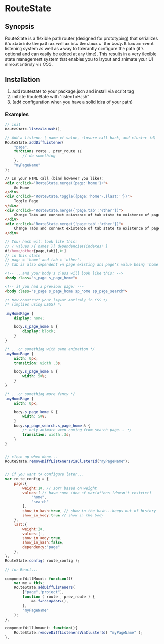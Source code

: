 
# RouteState

## Synopsis

RouteState is a flexible path router (designed for prototyping) that serializes it's state into the path as well as into the class of the body. It has an event listening system as well as a way to tolerantly configure the path (it's optional and can easily be added at any time). This results in a very flexible state management system that enables you to layout and animate your UI almost entirely
via CSS.

## Installation


1. add routestate to your package.json and install via script tag
2. initiate RouteState with "listenToHash"
3. (add configuration when you have a solid idea of your path)


### Examples
```JAVASCRIPT
// init
RouteState.listenToHash();

// Add a listener ( name of value, closure call back, and cluster id)
RouteState.addDiffListener(
    "page",
    function( route , prev_route ){
        // do something
    },
    "myPageName"
);
```

```HTML
// In your HTML call (bind however you like):
<div onclick="RouteState.merge({page:'home'})">
    Go Home
</div>
<div onclick="RouteState.toggle({page:'home'},{last:''})">
    Toggle Page
</div>
<div onclick="RouteState.merge({'page.tab':'other'})">
    Change Tabs and connect existence of tab state to existence of page state
</div>
<div onclick="RouteState.merge({'page:tab':'other'})">
    Change Tabs and connect existence of tab state to existence of page and it's specific value when called
</div>
```

```JAVASCRIPT
// Your hash will look like this:
// / values /{ names }[ dependencies(indexes) ]
#!/home/other{page,tab}[,0:]
// in this state:
// page = 'home' and tab = 'other'.
// tab is also dependent on page existing and page's value being 'home' ( b/c of added ":" )
```

```HTML
<!-- ...and your body's class will look like this: -->
<body class="s_page s_page_home">

<!-- if you had a previous page: -->
<body class="s_page s_page_home sp_home sp_page_search">

```



```CSS
/* Now construct your layout entirely in CSS */
/* (implies using LESS) */

.myHomePage {
    display: none;

    body.s_page_home & {
        display: block;
    }
}

/* ...or something with some animation */
.myHomePage {
    width: 0px;
    transition: width .3s;

    body.s_page_home & {
        width: 50%;
    }
}

/* ...or something more fancy */
.myHomePage {
    width: 0px;

    body.s_page_home & {
        width: 50%;
    }
    body.sp_page_search.s_page_home & {
        /* only animate when coming from search page... */
        transition: width .3s;
    }
}

```

```JAVASCRIPT

// clean up when done...
RouteState.removeDiffListenersViaClusterId("myPageName");

```

```JAVASCRIPT

// if you want to configure later...
var route_config = {
    page:{
        weight:10, // sort based on weight
        values:[ // have some idea of variations (doesn't restrict)
            "home",
            "search"
        ],
        show_in_hash:true, // show in the hash...keeps out of history
        show_in_body:true // show in the body
    },
    last:{
        weight:20,
        values:[],
        show_in_body:true,
        show_in_hash:false,
        dependency:"page"
    },
};
RouteState.config( route_config );

```

```JAVASCRIPT
// for React...

componentWillMount: function(){
    var me = this;
    RouteState.addDiffListeners(
		["page","project"],
		function ( route , prev_route ) {
            me.forceUpdate();
		},
        "myPageName"
	);
},

componentWillUnmount: function(){
    RouteState.removeDiffListenersViaClusterId( "myPageName" );
},

```
